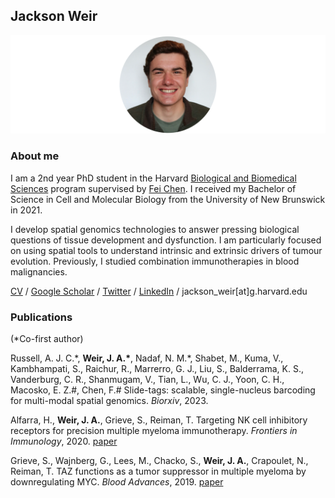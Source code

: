 ## Jackson Weir
![Image](/assets/headshot.jpg)

### About me

I am a 2nd year PhD student in the Harvard [Biological and Biomedical Sciences](https://bbsphd.hms.harvard.edu/) program supervised by [Fei Chen](https://www.broadinstitute.org/bios/fei-chen). I received my Bachelor of Science in Cell and Molecular Biology from the University of New Brunswick in 2021. 

I develop spatial genomics technologies to answer pressing biological questions of tissue development and dysfunction. I am particularly focused on using spatial tools to understand intrinsic and extrinsic drivers of tumour evolution. Previously, I studied combination immunotherapies in blood malignancies. 

[CV](https://github.com/jacksonweir/jacksonweir.github.io/blob/main/assets/CV_230402.pdf?raw=true) / [Google Scholar](https://scholar.google.com/citations?user=rggVNVEAAAAJ&hl=en) / [Twitter](https://twitter.com/jacksonweir4) / [LinkedIn](https://www.linkedin.com/in/jackson-weir/) / jackson_weir[at]g.harvard.edu


### Publications

(\*Co-first author)

Russell, A. J. C.\*, **Weir, J. A.\***, Nadaf, N. M.\*, Shabet, M., Kuma, V., Kambhampati, S., Raichur, R., Marrerro, G. J., Liu, S., Balderrama, K. S., Vanderburg, C. R., Shanmugam, V., Tian, L., Wu, C. J., Yoon, C. H., Macosko, E. Z.#, Chen, F.# Slide-tags: scalable, single-nucleus barcoding for multi-modal spatial genomics. _Biorxiv_, 2023. 

Alfarra, H., **Weir, J. A.**, Grieve, S., Reiman, T. Targeting NK cell inhibitory receptors for precision multiple myeloma immunotherapy. _Frontiers in Immunology_, 2020. [paper](https://www.frontiersin.org/articles/10.3389/fimmu.2020.575609/full)


Grieve, S., Wajnberg, G., Lees, M., Chacko, S., **Weir, J. A.**, Crapoulet, N., Reiman, T. TAZ functions as a tumor suppressor in multiple myeloma by downregulating MYC. _Blood Advances_, 2019. [paper](https://ashpublications.org/bloodadvances/article/3/22/3613/428811/TAZ-functions-as-a-tumor-suppressor-in-multiple)


